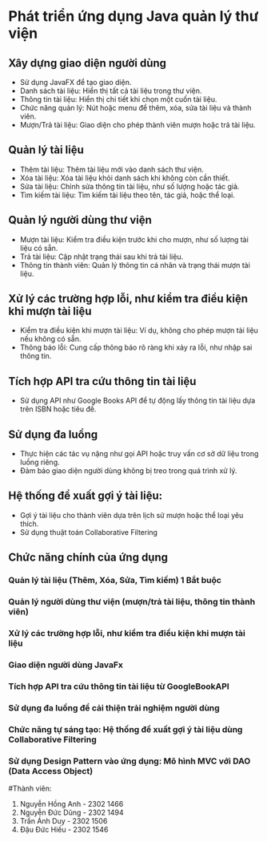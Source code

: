 # Phát triển ứng dụng Java quản lý thư viện

## Xây dựng giao diện người dùng
- Sử dụng JavaFX để tạo giao diện.
-  Danh sách tài liệu: Hiển thị tất cả tài liệu trong thư viện.
-  Thông tin tài liệu: Hiển thị chi tiết khi chọn một cuốn tài liệu.
-  Chức năng quản lý: Nút hoặc menu để thêm, xóa, sửa tài liệu và thành viên.
-  Mượn/Trả tài liệu: Giao diện cho phép thành viên mượn hoặc trả tài liệu.

## Quản lý tài liệu
- Thêm tài liệu: Thêm tài liệu mới vào danh sách thư viện.
- Xóa tài liệu: Xóa tài liệu khỏi danh sách khi không còn cần thiết.
- Sửa tài liệu: Chỉnh sửa thông tin tài liệu, như số lượng hoặc tác giả.
- Tìm kiếm tài liệu: Tìm kiếm tài liệu theo tên, tác giả, hoặc thể loại.
## Quản lý người dùng thư viện
- Mượn tài liệu: Kiểm tra điều kiện trước khi cho mượn, như số lượng tài liệu có sẵn.
- Trả tài liệu: Cập nhật trạng thái sau khi trả tài liệu.
- Thông tin thành viên: Quản lý thông tin cá nhân và trạng thái mượn tài liệu.

## Xử lý các trường hợp lỗi, như kiểm tra điều kiện khi mượn tài liệu
- Kiểm tra điều kiện khi mượn tài liệu: Ví dụ, không cho phép mượn tài
liệu nếu không có sẵn.
- Thông báo lỗi: Cung cấp thông báo rõ ràng khi xảy ra lỗi, như nhập sai
thông tin.

## Tích hợp API tra cứu thông tin tài liệu
- Sử dụng API như Google Books API để tự động lấy thông tin tài liệu
dựa trên ISBN hoặc tiêu đề.

## Sử dụng đa luồng
- Thực hiện các tác vụ nặng như gọi API hoặc truy vấn cơ sở dữ liệu
trong luồng riêng.
- Đảm bảo giao diện người dùng không bị treo trong quá trình xử lý.


## Hệ thống đề xuất gợi ý tài liệu:
- Gợi ý tài liệu cho thành viên dựa trên lịch sử mượn hoặc thể loại yêu thích.
- Sử dụng thuật toán Collaborative Filtering


## Chức năng chính của ứng dụng

### Quản lý tài liệu (Thêm, Xóa, Sửa, Tìm kiếm) 1 Bắt buộc
### Quản lý người dùng thư viện (mượn/trả tài liệu, thông tin thành viên)

### Xử lý các trường hợp lỗi, như kiểm tra điều kiện khi mượn tài liệu

### Giao diện người dùng JavaFx

### Tích hợp API tra cứu thông tin tài liệu từ GoogleBookAPI

### Sử dụng đa luồng để cải thiện trải nghiệm người dùng

### Chức năng tự sáng tạo: Hệ thống đề xuất gợi ý tài liệu dùng Collaborative Filtering

### Sử dụng Design Pattern vào ứng dụng: Mô hình MVC với DAO (Data Access Object)





#Thành viên:
1. Nguyễn Hồng Anh - 2302 1466
2. Nguyễn Đức Dũng - 2302 1494
3. Trần Ánh Duy - 2302 1506
4. Đậu Đức Hiếu - 2302 1546

